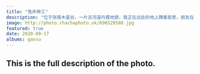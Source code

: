 ```yaml
---
title: "鬼斧神工"
description: "位于张掖木星谷，一片古河道丹霞地貌，我正在远处的地上蹲着取景，朋友在画面里拍到了渺小的我。更能凸显场景的雄伟壮观。"
image: http://photo.chachaphoto.uk/696529588.jpg
featured: true
date: 2020-09-17
albums: gansu
---
```


## This is the full description of the photo.
